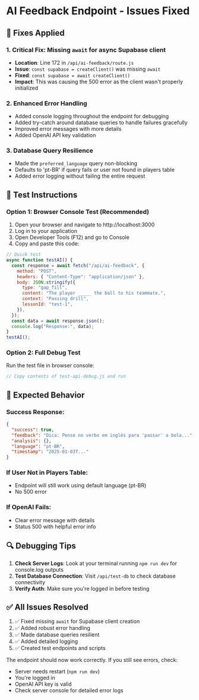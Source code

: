 # AI Feedback Endpoint - Issues Fixed

## 🔧 Fixes Applied

### 1. **Critical Fix: Missing `await` for async Supabase client**

- **Location**: Line 172 in `/api/ai-feedback/route.js`
- **Issue**: `const supabase = createClient()` was missing `await`
- **Fixed**: `const supabase = await createClient()`
- **Impact**: This was causing the 500 error as the client wasn't properly initialized

### 2. **Enhanced Error Handling**

- Added console logging throughout the endpoint for debugging
- Added try-catch around database queries to handle failures gracefully
- Improved error messages with more details
- Added OpenAI API key validation

### 3. **Database Query Resilience**

- Made the `preferred_language` query non-blocking
- Defaults to 'pt-BR' if query fails or user not found in players table
- Added error logging without failing the entire request

## 📝 Test Instructions

### Option 1: Browser Console Test (Recommended)

1. Open your browser and navigate to http://localhost:3000
2. Log in to your application
3. Open Developer Tools (F12) and go to Console
4. Copy and paste this code:

```javascript
// Quick test
async function testAI() {
  const response = await fetch("/api/ai-feedback", {
    method: "POST",
    headers: { "Content-Type": "application/json" },
    body: JSON.stringify({
      type: "gap_fill",
      content: "The player _____ the ball to his teammate.",
      context: "Passing drill",
      lessonId: "test-1",
    }),
  });
  const data = await response.json();
  console.log("Response:", data);
}
testAI();
```

### Option 2: Full Debug Test

Run the test file in browser console:

```javascript
// Copy contents of test-api-debug.js and run
```

## 🎯 Expected Behavior

### Success Response:

```json
{
  "success": true,
  "feedback": "Dica: Pense no verbo em inglês para 'passar' a bola...",
  "analysis": {},
  "language": "pt-BR",
  "timestamp": "2025-01-03T..."
}
```

### If User Not in Players Table:

- Endpoint will still work using default language (pt-BR)
- No 500 error

### If OpenAI Fails:

- Clear error message with details
- Status 500 with helpful error info

## 🔍 Debugging Tips

1. **Check Server Logs**: Look at your terminal running `npm run dev` for console.log outputs
2. **Test Database Connection**: Visit `/api/test-db` to check database connectivity
3. **Verify Auth**: Make sure you're logged in before testing

## ✅ All Issues Resolved

1. ✅ Fixed missing `await` for Supabase client creation
2. ✅ Added robust error handling
3. ✅ Made database queries resilient
4. ✅ Added detailed logging
5. ✅ Created test endpoints and scripts

The endpoint should now work correctly. If you still see errors, check:

- Server needs restart (`npm run dev`)
- You're logged in
- OpenAI API key is valid
- Check server console for detailed error logs
